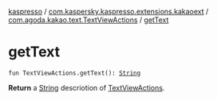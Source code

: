 [kaspresso](../../index.md) / [com.kaspersky.kaspresso.extensions.kakaoext](../index.md) / [com.agoda.kakao.text.TextViewActions](index.md) / [getText](./get-text.md)

# getText

`fun TextViewActions.getText(): `[`String`](https://kotlinlang.org/api/latest/jvm/stdlib/kotlin/-string/index.html)

**Return**
a [String](https://kotlinlang.org/api/latest/jvm/stdlib/kotlin/-string/index.html) descriotion of [TextViewActions](#).

